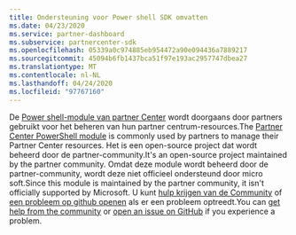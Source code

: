 ```yaml
---
title: Ondersteuning voor Power shell SDK omvatten
ms.date: 04/23/2020
ms.service: partner-dashboard
ms.subservice: partnercenter-sdk
ms.openlocfilehash: 05339a0c974885eb954472a90e094436a7889217
ms.sourcegitcommit: 45094b6fb1437bca51f97e193ac2957747dbea27
ms.translationtype: MT
ms.contentlocale: nl-NL
ms.lasthandoff: 04/24/2020
ms.locfileid: "97767160"
---
```

<span data-ttu-id="59385-102">De [Power shell-module van partner Center](https://github.com/microsoft/partner-center-powershell/) wordt doorgaans door partners gebruikt voor het beheren van hun partner centrum-resources.</span><span class="sxs-lookup"><span data-stu-id="59385-102">The [Partner Center PowerShell module](https://github.com/microsoft/partner-center-powershell/) is commonly used by partners to manage their Partner Center resources.</span></span> <span data-ttu-id="59385-103">Het is een open-source project dat wordt beheerd door de partner-community.</span><span class="sxs-lookup"><span data-stu-id="59385-103">It's an open-source project maintained by the partner community.</span></span> <span data-ttu-id="59385-104">Omdat deze module wordt beheerd door de partner-community, wordt deze niet officieel ondersteund door micro soft.</span><span class="sxs-lookup"><span data-stu-id="59385-104">Since this module is maintained by the partner community, it isn't officially supported by Microsoft.</span></span> <span data-ttu-id="59385-105">U kunt [hulp krijgen van de Community](https://stackoverflow.com/questions/tagged/partner+center) of [een probleem op github openen](https://github.com/microsoft/partner-center-powershell/issues) als er een probleem optreedt.</span><span class="sxs-lookup"><span data-stu-id="59385-105">You can [get help from the community](https://stackoverflow.com/questions/tagged/partner+center) or [open an issue on GitHub](https://github.com/microsoft/partner-center-powershell/issues) if you experience a problem.</span></span>
